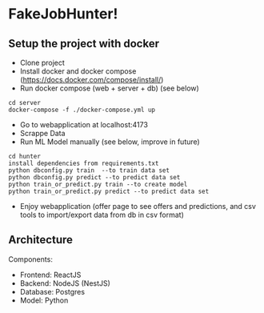 # FakeJobHunter!

## Setup the project with docker

- Clone project
- Install docker and docker compose (https://docs.docker.com/compose/install/)
- Run docker compose (web + server + db) (see below)

```
cd server
docker-compose -f ./docker-compose.yml up
```

- Go to webapplication at localhost:4173
- Scrappe Data
- Run ML Model manually (see below, improve in future)

```
cd hunter
install dependencies from requirements.txt
python dbconfig.py train  --to train data set
python dbconfig.py predict --to predict data set
python train_or_predict.py train --to create model
python train_or_predict.py predict --to predict data set
```

- Enjoy webapplication (offer page to see offers and predictions, and csv tools to import/export data from db in csv format)

## Architecture

Components:

- Frontend: ReactJS
- Backend: NodeJS (NestJS)
- Database: Postgres
- Model: Python
